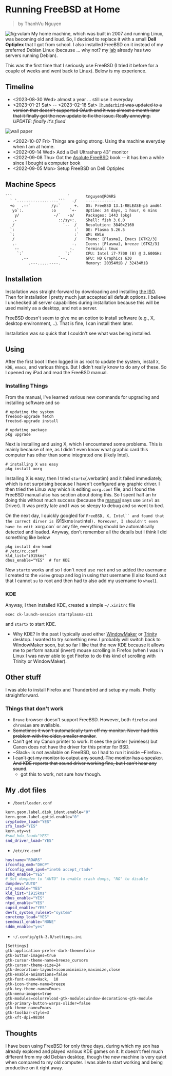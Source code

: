 <link rel="stylesheet" type="text/css" href="../files/org.css">


# Running FreeBSD at Home 
> by ThanhVu Nguyen


![](./files/freebsd-vl.jpg "fig:vulam")
My home machine, which was built in 2007 and running Linux, was
becoming old and loud. So, I decided to replace it with a
small **Dell Optiplex** that I got from school. I also installed FreeBSD on it instead of my preferred Debian Linux (because ...
why not? my [lab](https://dynaroars.github.io/) already has two servers
running Debian).

This was the first time that I seriously use FreeBSD (I tried it before
for a couple of weeks and went back to Linux). Below is my experience.

## Timeline

- <2023-08-30 Wed> almost a year ... still use it everyday
- <2023-01-21 Sat\> -- \<2023-02-18 Sat\> ~~`Thunderbird` was updated
    to a version that doesn\'t supported OAuth and it was almost a month
    later that it finally got the new update to fix the issue. Really
    annoying.~~
     *UPDATE: finally it's fixed*

![](./files/freebsd-capital.png "wall paper")

- <2022-10-07 Fri> Things are going strong. Using the machine
  everyday when I am at home.
- <2022-09-14 Wed> Add a Dell Ultrasharp 43\" monitor
- <2022-09-08 Thu> Got the [Asolute
  FreeBSD](https://nostarch.com/absfreebsd3) book -- it has ben a
  while since I bought a computer book
- <2022-09-05 Mon> Setup FreeBSD on Dell Optiplex

## Machine Specs

``` txt
```                        `       tnguyen@ROARS 
  ` `.....---.......--.```   -/    ------------- 
  +o   .--`         /y:`      +.   OS: FreeBSD 13.1-RELEASE-p5 amd64 
   yo`:.            :o      `+-    Uptime: 24 days, 1 hour, 6 mins 
    y/               -/`   -o/     Packages: 1443 (pkg) 
   .-                  ::/sy+:.    Shell: fish 3.6.0 
   /                     `--  /    Resolution: 3840x2160 
  `:                          :`   DE: Plasma 5.26.5 
  `:                          :`   WM: KWin 
   /                          /    Theme: [Plasma], Emacs [GTK2/3] 
   .-                        -.    Icons: [Plasma], breeze [GTK2/3] 
    --                      -.     Terminal: tmux 
     `:`                  `:`      CPU: Intel i7-7700 (8) @ 3.600GHz 
       .--             `--.        GPU: HD Graphics 630 
          .---.....----.           Memory: 20354MiB / 32434MiB 
```

## Installation

Installation was straight-forward by downloading and installing [the
ISO](https://download.freebsd.org/releases/amd64/amd64/ISO-IMAGES/13.1/).
Then for installation I pretty much just accepted all default options. I
believe I unchecked all server capabilities during installation because
this will be used mainly as a desktop, and not a server.

FreeBSD doesn't seem to give me an option to install software (e.g., X,
desktop environment, ..). That is fine, I can install them later.

Installation was so quick that I couldn't see what was being installed.

## Using

After the first boot I then logged in as root to update the system,
install `X`, `KDE`, `emacs`, and various things. But I didn't really
know to do any of these. So I opened my iPad and read the FreeBSD
manual.

### Installing Things

From the manual, I\'ve learned various new commands for upgrading and
installing software and so

    # updating the system
    freebsd-upgrade fetch
    freebsd-upgrade install

    # updating package
    pkg upgrade

Next is installing and using X, which I encountered some problems. This
is mainly because of me, as I didn\'t even know what graphic card this
computer has other than some integrated one (likely Intel).

    # installing X was easy
    pkg install xorg

Installing X is easy, then I tried `startx`{.verbatim} and it failed
immediately, which is not surprising because I haven't configured any
graphic driver. I then tried the Linux way which is editing `xorg.conf`
file, and I found the FreeBSD manual also has section about doing this.
So I spent half an hr doing this without much success (because the
[manual](https://docs.freebsd.org/en/books/handbook/x11/) says use
`intel` as Driver). It was pretty late and I was so sleepy to debug
and so went to bed.

On the next day, I quickly googled for `FreeBSD, X, Intel`` and found
that the correct dirver is `i915kms` (not `intel`). Moreover, I
shouldn't even have to edit `xorg.con` or any file, everything should
be automatically detected and loaded. Anyway, don't remember all the
details but I think I did something like below

    pkg install drm-kmod
    # /etc/rc.conf
    kld_list="i915kms"
    dbus_enable="YES"  # for KDE

Now `startx` works and so I don't need use `root` and so added the
username I created to the `video` group and log in using that username
(I also found out that I cannot `su` to root and then had to also add my
username to `wheel`).

### KDE

Anyway, I then installed KDE, created a simple `~/.xinitrc` file

    exec ck-launch-session startplasma-x11

and `startx` to start KDE.

-   Why KDE? In the past I typically used either
    [WindowMaker](https://www.windowmaker.org/) or
    [Trinity](https://www.trinitydesktop.org/) desktop. I wanted to try
    something new. I probably will switch back to WindowMaker soon, but
    so far I like that the new KDE because it allows me to perform
    natural (invert) mouse scrolling in Firefox (when I was in Linux I
    was never able to get Firefox to do this kind of scrolling with
    Trinity or WindowMaker).

## Other stuff

I was able to install Firefox and Thunderbird and setup my mails. Pretty
straightforward.

### Things that don't work
-   `Brave` browser doesn't support FreeBSD.  However, both `firefox` and `chromium` are available.
-   ~~Sometimes it won't automatically turn off my monitor. Never had
    this problem with the older, smaller monitor~~.
-   Can't get my Canon printer to work. It sees the printer (wireless)
    but Canon does not have the driver for this printer for BSD.
-   ~Slack~ is not available on FreeBSD, so I had to run it inside ~Firefox~.
-   ~~I can't get my monitor to output any sound. The monitor has a
    speaker. And KDE reports that sound driver working fine, but I
    can't hear any sound~~.
    -   got this to work, not sure how though.

## My .dot files

-   `/boot/loader.conf`

``` bash
kern.geom.label.disk_ident.enable="0"
kern.geom.label.gptid.enable="0"
cryptodev_load="YES"
zfs_load="YES"
kern.vty=vt
#snd_hda_load="YES"
snd_driver_load="YES"
```

-   `/etc/rc.conf`

``` bash
hostname="ROARS"
ifconfig_em0="DHCP"
ifconfig_em0_ipv6="inet6 accept_rtadv"
sshd_enable="YES"
# Set dumpdev to "AUTO" to enable crash dumps, "NO" to disable
dumpdev="AUTO"
zfs_enable="YES"
kld_list="i915kms"
dbus_enable="YES"
ntpd_enable="YES"
cupsd_enable="YES"
devfs_system_ruleset="system"
coretemp_load="YES"
sendmail_enable="NONE"
sddm_enable="yes"
```

-   `~/.config/gtk-3.0/settings.ini`

``` txt
[Settings]
gtk-application-prefer-dark-theme=false
gtk-button-images=true
gtk-cursor-theme-name=breeze_cursors
gtk-cursor-theme-size=24
gtk-decoration-layout=icon:minimize,maximize,close
gtk-enable-animations=false
gtk-font-name=Hack,  10
gtk-icon-theme-name=breeze
gtk-key-theme-name=Emacs
gtk-menu-images=true
gtk-modules=colorreload-gtk-module:window-decorations-gtk-module
gtk-primary-button-warps-slider=false
gtk-theme-name=Emacs
gtk-toolbar-style=3
gtk-xft-dpi=98304
```

## Thoughts

I have been using FreeBSD for only three days, during which my son has
already explored and played various KDE games on it. It doesn't feel
much different from my old Debian desktop, though the new machine is
very quiet when compared to my old computer. I was able to start working
and being productive on it right away.
